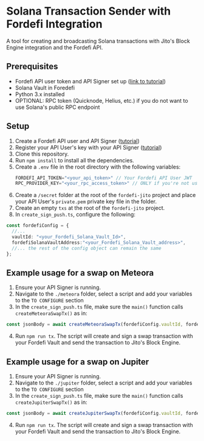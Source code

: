 # Solana Transaction Sender with Fordefi Integration

A tool for creating and broadcasting Solana transactions with Jito's Block Engine integration and the Fordefi API.

## Prerequisites

- Fordefi API user token and API Signer set up ([link to tutorial](https://docs.fordefi.com/developers/program-overview))
- Solana Vault in Foredefi
- Python 3.x installed
- OPTIONAL: RPC token (Quicknode, Helius, etc.) if you do not want to use Solana's public RPC endpoint

## Setup

1. Create a Fordefi API user and API Signer ([tutorial](https://docs.fordefi.com/developers/program-overview))
2. Register your API User's key with your API Signer ([tutorial](https://docs.fordefi.com/developers/getting-started/pair-an-api-client-with-the-api-signer))
3. Clone this repository.
4. Run `npm install` to install all the dependencies.
5. Create a `.env` file in the root directory with the following variables:
   ```typescript
   FORDEFI_API_TOKEN="<your_api_token>" // Your Fordefi API User JWT
   RPC_PROVIDER_KEY="<your_rpc_access_token>" // ONLY if you're not using a public RPC provider
   ```
6. Create a `/secret` folder at the root of the `fordefi-jito` project and place your API User's `private.pem` private key file in the folder.
7. Create an empty `txs` at the root of the `fordefi-jito` project.
8. In `create_sign_push.ts`, configure the following:
```typescript
const fordefiConfig = {
  //...
  vaultId: "<your_Fordefi_Solana_Vault_Id>",
  fordefiSolanaVaultAddress:"<your_Fordefi_Solana_Vault_address>",
  //... the rest of the config object can remain the same
};
``` 

## Example usage for a swap on Meteora

1. Ensure your API Signer is running.
2. Navigate to the `./meteora` folder, select a script and add your variables to the `TO CONFIGURE` section
3. In the `create_sign_push.ts` file, make sure the `main()` function calls `createMeteoraSwapTx()` as in:
```typescript
const jsonBody = await createMeteoraSwapTx(fordefiConfig.vaultId, fordefiConfig.fordefiSolanaVaultAddress)
```
4. Run `npm run tx`. The script will create and sign a swap transaction with your Fordefi Vault and send the transaction to Jito's Block Engine.

## Example usage for a swap on Jupiter

1. Ensure your API Signer is running. 
2. Navigate to the `./jupiter` folder, select a script and add your variables to the `TO CONFIGURE` section
3. In the `create_sign_push.ts` file, make sure the `main()` function calls `createJupiterSwapTx()` as in:
```typescript
const jsonBody = await createJupiterSwapTx(fordefiConfig.vaultId, fordefiConfig.fordefiSolanaVaultAddress)
```
4. Run `npm run tx`. The script will create and sign a swap transaction with your Fordefi Vault and send the transaction to Jito's Block Engine.
